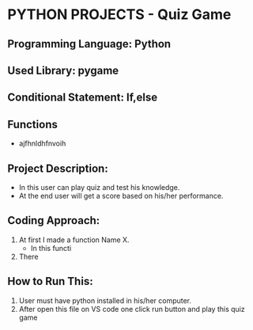 # PYTHON PROJECTS - Quiz Game

## Programming Language: Python
## Used Library: pygame
## Conditional Statement: If,else
## Functions
- ajfhnldhfnvoih
## Project Description: 
 - In this user can play quiz and test his knowledge.
 - At the end user will get a score based on his/her performance.
## Coding Approach:
1.	At first I made a function Name X.
	- In this functi
2.	There  

## How to Run This:
1.	User must have python installed in his/her computer.
2.	After open this file on VS code one click run button and play this quiz game